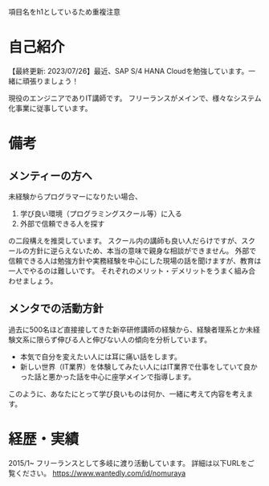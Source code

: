 項目名をh1としているため重複注意

# 自己紹介
【最終更新: 2023/07/26】最近、SAP S/4 HANA Cloudを勉強しています。一緒に頑張りましょう！

現役のエンジニアでありIT講師です。
フリーランスがメインで、様々なシステム化事業に従事しています。

# 備考
## メンティーの方へ
未経験からプログラマーになりたい場合、

1. 学び良い環境（プログラミングスクール等）に入る
2. 外部で信頼できる人を探す

の二段構えを推奨しています。
スクール内の講師も良い人だらけですが、スクールの方針に逆らえないため、本当の意味で親身な相談ができません。
外部で信頼できる人は勉強方針や実務経験を中心にした現場の話を聞けますが、教育は一人でやるのは難しいです。
それぞれのメリット・デメリットをうまく組み合わせましょう。

## メンタでの活動方針
過去に500名ほど直接接してきた新卒研修講師の経験から、経験者理系とか未経験文系に限らず伸びる人と伸びない人の傾向を分析しています。

- 本気で自分を変えたい人には耳に痛い話をします。
- 新しい世界（IT業界）を体験してみたい人にはIT業界で仕事をしていて良かった話と悪かった話を中心に座学メインで指導します。

このように、あなたにとって学び良いものは何か、一緒に考えて内容を考えます。

# 経歴・実績
2015/1~
フリーランスとして多岐に渡り活動しています。
詳細は以下URLをご覧ください。
https://www.wantedly.com/id/nomuraya
